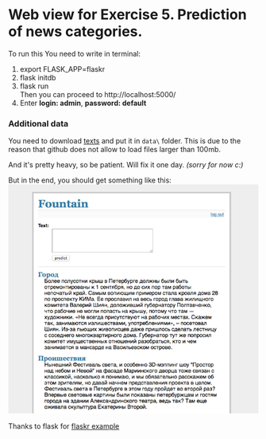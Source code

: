 # Web view for Exercise 5. Prediction of news categories.
To run this You need to write in terminal:<br>
1. export FLASK_APP=flaskr<br>
2. flask initdb<br>
3. flask run<br>
   Then you can proceed to http://localhost:5000/<br>
4. Enter **login: admin**, **password: default**<br>

### Additional data
You need to download [texts](https://yadi.sk/d/92TbmE7cy5Lds) and put it in `data\` folder. This is due to the reason that github does not allow to load files larger than 100mb. <br>

And it's pretty heavy, so be patient. Will fix it one day. *(sorry for now c:)*<br>

But in the end, you should get something like this:<br>
![web view example](images/2016-11-04_17-18-53.png)

Thanks to flask for [flaskr example](https://github.com/pallets/flask/tree/master/examples/flaskr/)
